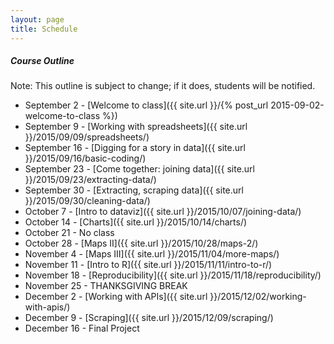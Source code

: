 ```yaml
---
layout: page
title: Schedule
---
```


##### Course Outline

Note: This outline is subject to change; if it does, students will be notified.

* September 2 - [Welcome to class]({{ site.url }}/{% post_url 2015-09-02-welcome-to-class %})
* September 9 - [Working with spreadsheets]({{ site.url }}/2015/09/09/spreadsheets/)
* September 16 - [Digging for a story in data]({{ site.url }}/2015/09/16/basic-coding/)
* September 23 - [Come together: joining data]({{ site.url }}/2015/09/23/extracting-data/)
* September 30 - [Extracting, scraping data]({{ site.url }}/2015/09/30/cleaning-data/)
* October 7 - [Intro to dataviz]({{ site.url }}/2015/10/07/joining-data/)
* October 14 - [Charts]({{ site.url }}/2015/10/14/charts/)
* October 21 - No class
* October 28 - [Maps II]({{ site.url }}/2015/10/28/maps-2/)
* November 4 - [Maps III]({{ site.url }}/2015/11/04/more-maps/)
* November 11 - [Intro to R]({{ site.url }}/2015/11/11/intro-to-r/)
* November 18 - [Reproducibility]({{ site.url }}/2015/11/18/reproducibility/)
* November 25 - THANKSGIVING BREAK
* December 2 - [Working with APIs]({{ site.url }}/2015/12/02/working-with-apis/)
* December 9 - [Scraping]({{ site.url }}/2015/12/09/scraping/)
* December 16 - Final Project


